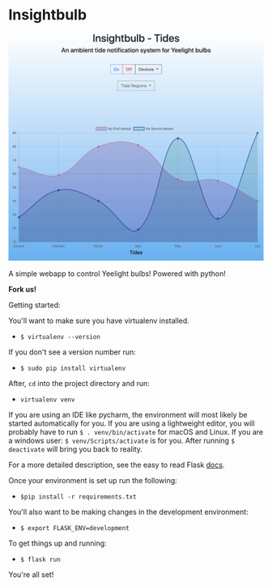 # Insightbulb

![March-20-2019](/img/03-20-2019-deprecated.png)

A simple webapp to control Yeelight bulbs!  Powered with python!

**Fork us!**

Getting started:

You'll want to make sure you have virtualenv installed.
* ```$ virtualenv --version```

If you don't see a version number run:
* ```$ sudo pip install virtualenv```

After, ```cd``` into the project directory and run:
* ```virtualenv venv```

If you are using an IDE like pycharm, the environment will most likely
be started automatically for you.  If you are using a lightweight editor, you 
will probably have to run ```$ . venv/bin/activate``` for macOS and Linux.
If you are a windows user: ```$ venv/Scripts/activate``` is for you.
After running ```$ deactivate``` will bring you back to reality.

For a more detailed description, see the easy to read Flask [docs](http://flask.pocoo.org/docs/1.0/).

Once your environment is set up run the following:
* ```$pip install -r requirements.txt```


You'll also want to be making changes in the development environment:

* ```$ export FLASK_ENV=development```

To get things up and running:

* ```$ flask run```

You're all set!
